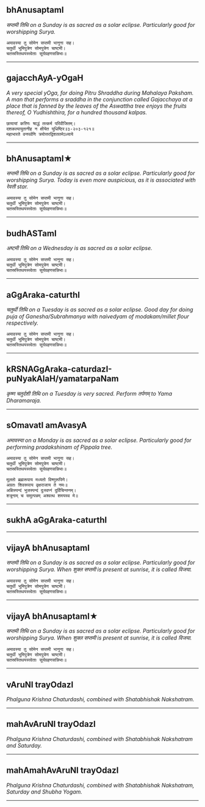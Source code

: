## bhAnusaptamI
_सप्तमी तिथि on a Sunday is as sacred as a solar eclipse. Particularly good for worshipping Surya._

```
अमावस्या तु सोमेन सप्तमी भानुना सह।
चतुर्थी भूमिपुत्रेण सोमपुत्रेण चाष्टमी।
चतस्रस्तिथयस्त्वेताः सूर्यग्रहणसन्निभाः॥
```

---
## gajacchAyA-yOgaH
_A very special yOga, for doing Pitru Shraddha during Mahalaya Paksham. A man that performs a sraddha in the conjunction called Gajacchaya at a place that is fanned by the leaves of the Aswattha tree enjoys the fruits thereof, O Yudhishthira, for a hundred thousand kalpas._

```
छायायां करिणः श्राद्धं तत्कर्म परिवीजितम्।
दशकल्पायुतानीह न क्षीयेत युधिष्ठिर॥३-२०३-१२१॥
महाभारते वनपर्वणि त्रयोत्तरद्विशततमेऽध्याये
```

---
## bhAnusaptamI★
_सप्तमी तिथि on a Sunday is as sacred as a solar eclipse. Particularly good for worshipping Surya. Today is even more auspicious, as it is associated with रेवती star._

```
अमावस्या तु सोमेन सप्तमी भानुना सह।
चतुर्थी भूमिपुत्रेण सोमपुत्रेण चाष्टमी।
चतस्रस्तिथयस्त्वेताः सूर्यग्रहणसन्निभाः॥
```

---
## budhASTamI
_अष्टमी तिथि on a Wednesday is as sacred as a solar eclipse._

```
अमावस्या तु सोमेन सप्तमी भानुना सह।
चतुर्थी भूमिपुत्रेण सोमपुत्रेण चाष्टमी।
चतस्रस्तिथयस्त्वेताः सूर्यग्रहणसन्निभाः॥
```

---
## aGgAraka-caturthI
_चतुर्थी तिथि on a Tuesday is as sacred as a solar eclipse. Good day for doing puja of Ganesha/Subrahmanya with naivedyam of modakam/millet flour respectively._

```
अमावस्या तु सोमेन सप्तमी भानुना सह।
चतुर्थी भूमिपुत्रेण सोमपुत्रेण चाष्टमी।
चतस्रस्तिथयस्त्वेताः सूर्यग्रहणसन्निभाः॥
```

---
## kRSNAGgAraka-caturdazI-puNyakAlaH/yamatarpaNam
_कृष्ण चतुर्दशी तिथि on a Tuesday is very sacred. Perform तर्पणम् to Yama Dharamaraja._

---
## sOmavatI amAvasyA
_अमावस्या on a Monday is as sacred as a solar eclipse. Particularly good for performing pradakshinam of Pippala tree._

```
अमावस्या तु सोमेन सप्तमी भानुना सह।
चतुर्थी भूमिपुत्रेण सोमपुत्रेण चाष्टमी।
चतस्रस्तिथयस्त्वेताः सूर्यग्रहणसन्निभाः॥

मूलतो ब्रह्मरूपाय मध्यतो विष्णुरूपिणे।
अग्रतः शिवरूपाय वृक्षराजाय ते नमः॥
अक्षिस्पन्दं भुजस्पन्दं दुःस्वप्नं दुर्विचिन्तनम्।
शत्रूनाम् च समुत्पन्नम् अश्वत्थ शमयस्व मे॥
```

---
## sukhA aGgAraka-caturthI


---
## vijayA bhAnusaptamI
_सप्तमी तिथि on a Sunday is as sacred as a solar eclipse. Particularly good for worshipping Surya. When शुक्ल सप्तमी is present at sunrise, it is called विजया._

```
अमावस्या तु सोमेन सप्तमी भानुना सह।
चतुर्थी भूमिपुत्रेण सोमपुत्रेण चाष्टमी।
चतस्रस्तिथयस्त्वेताः सूर्यग्रहणसन्निभाः॥
```

---
## vijayA bhAnusaptamI★
_सप्तमी तिथि on a Sunday is as sacred as a solar eclipse. Particularly good for worshipping Surya. When शुक्ल सप्तमी is present at sunrise, it is called विजया._

```
अमावस्या तु सोमेन सप्तमी भानुना सह।
चतुर्थी भूमिपुत्रेण सोमपुत्रेण चाष्टमी।
चतस्रस्तिथयस्त्वेताः सूर्यग्रहणसन्निभाः॥
```

---
## vAruNI trayOdazI
_Phalguna Krishna Chaturdashi, combined with Shatabhishak Nakshatram._

---
## mahAvAruNI trayOdazI
_Phalguna Krishna Chaturdashi, combined with Shatabhishak Nakshatram and Saturday._

---
## mahAmahAvAruNI trayOdazI
_Phalguna Krishna Chaturdashi, combined with Shatabhishak Nakshatram, Saturday and Shubha Yogam._

---
